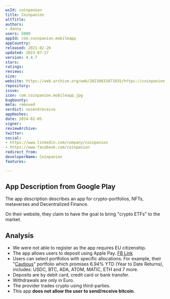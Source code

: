 ```yaml
---
wsId: coinpanion
title: Coinpanion
altTitle: 
authors:
- danny
users: 5000
appId: com.coinpanion.mobileapp
appCountry: 
released: 2021-02-26
updated: 2023-07-27
version: 4.4.7
stars: 
ratings: 
reviews: 
size: 
website: https://web.archive.org/web/20210831071035/https://coinpanion.com/
repository: 
issue: 
icon: com.coinpanion.mobileapp.jpg
bugbounty: 
meta: removed
verdict: nosendreceive
appHashes: 
date: 2024-02-05
signer: 
reviewArchive: 
twitter: 
social:
- https://www.linkedin.com/company/coinpanion
- https://www.facebook.com/coinpanion
redirect_from: 
developerName: Coinpanion
features: 

---
```


## App Description from Google Play

The app description describes an app for crypto-portfolios, NFTs, metaverses and Decentralized Finance.

On their website, they claim to have the goal to bring "crypto ETFs" to the market.

## Analysis

- We were not able to register as the app requires EU citizenship.
- The app allows users to deposit using Apple Pay. [FB Link](https://www.facebook.com/coinpanion/posts/pfbid0ASRqVD2k1fFKQC5S32ziveVwnBec7fsh357sdG5qNivztjpHk7JEWgc6fPfhTwFzl)
- Users can select portfolios with specific allocations. For example, their "[Cautious](https://en.coinpanion.com/crypto-portfolio/cautious)" portfolio which promises 6.94% YTD (Year to Date Returns), includes: USDC, BTC, ADA, ATOM, MATIC, ETH and 7 more.
- Deposits are by debit card, credit card or bank transfer.
- Withdrawals are only in Euro.
- The provider trades crypto using third-parties.
- This app **does not allow the user to send/receive bitcoin**.
